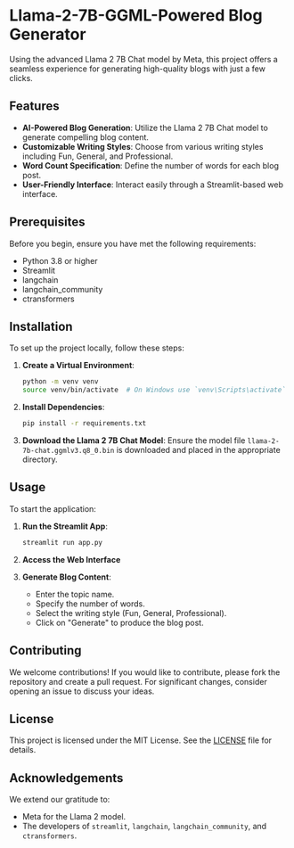 # Llama-2-7B-GGML-Powered Blog Generator

Using the advanced Llama 2 7B Chat model by Meta, this project offers a seamless experience for generating high-quality blogs with just a few clicks.

## Features

- **AI-Powered Blog Generation**: Utilize the Llama 2 7B Chat model to generate compelling blog content.
- **Customizable Writing Styles**: Choose from various writing styles including Fun, General, and Professional.
- **Word Count Specification**: Define the number of words for each blog post.
- **User-Friendly Interface**: Interact easily through a Streamlit-based web interface.

## Prerequisites

Before you begin, ensure you have met the following requirements:
- Python 3.8 or higher
- Streamlit
- langchain
- langchain_community
- ctransformers

## Installation

To set up the project locally, follow these steps:

1. **Create a Virtual Environment**:
    ```bash
    python -m venv venv
    source venv/bin/activate  # On Windows use `venv\Scripts\activate`
    ```

2. **Install Dependencies**:
    ```bash
    pip install -r requirements.txt
    ```

3. **Download the Llama 2 7B Chat Model**:
    Ensure the model file `llama-2-7b-chat.ggmlv3.q8_0.bin` is downloaded and placed in the appropriate directory.

## Usage

To start the application:

1. **Run the Streamlit App**:
    ```bash
    streamlit run app.py
    ```

2. **Access the Web Interface**
    

3. **Generate Blog Content**:
    - Enter the topic name.
    - Specify the number of words.
    - Select the writing style (Fun, General, Professional).
    - Click on "Generate" to produce the blog post.

## Contributing

We welcome contributions! If you would like to contribute, please fork the repository and create a pull request. For significant changes, consider opening an issue to discuss your ideas.

## License

This project is licensed under the MIT License. See the [LICENSE](LICENSE) file for details.

## Acknowledgements

We extend our gratitude to:
- Meta for the Llama 2 model.
- The developers of `streamlit`, `langchain`, `langchain_community`, and `ctransformers`.


